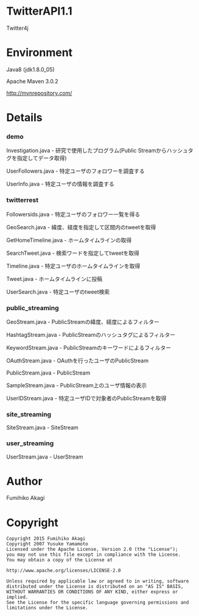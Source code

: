 # TwitterAPI1.1
Twitter4j
# Environment
Java8 (jdk1.8.0_05)

Apache Maven 3.0.2

http://mvnrepository.com/

# Details

### demo
Investigation.java - 研究で使用したプログラム(Public Streamからハッシュタグを指定してデータ取得)

UserFollowers.java - 特定ユーザのフォロワーを調査する

UserInfo.java - 特定ユーザの情報を調査する

### twitterrest
Followersids.java - 特定ユーザのフォロワー一覧を得る

GeoSearch.java - 緯度、経度を指定して区間内のtweetを取得

GetHomeTimeline.java - ホームタイムラインの取得

SearchTweet.java - 検索ワードを指定してtweetを取得

Timeline.java - 特定ユーザのホームタイムラインを取得

Tweet.java - ホームタイムラインに投稿

UserSearch.java - 特定ユーザのtweet検索

### public_streaming
GeoStream.java - PublicStreamの緯度、経度によるフィルター

HashtagStream.java - PublicStreamのハッシュタグによるフィルター

KeywordStream.java - PublicStreamのキーワードによるフィルター

OAuthStream.java - OAuthを行ったユーザのPublicStream

PublicStream.java - PublicStream

SampleStream.java - PublicStream上のユーザ情報の表示

UserIDStream.java - 特定ユーザIDで対象者のPublicStreamを取得

### site_streaming
SiteStream.java - SiteStream

### user_streaming
UserStream.java - UserStream






# Author
Fumihiko Akagi

# Copyright
    Copyright 2015 Fumihiko Akagi
    Copyright 2007 Yusuke Yamamoto
    Licensed under the Apache License, Version 2.0 (the "License");
    you may not use this file except in compliance with the License.
    You may obtain a copy of the License at

    http://www.apache.org/licenses/LICENSE-2.0
    
    Unless required by applicable law or agreed to in writing, software
    distributed under the License is distributed on an "AS IS" BASIS,
    WITHOUT WARRANTIES OR CONDITIONS OF ANY KIND, either express or implied.
    See the License for the specific language governing permissions and
    limitations under the License.
